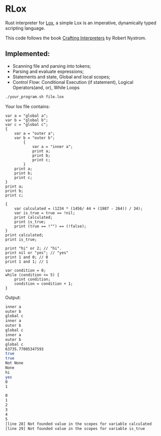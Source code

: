 # RLox

Rust interpreter for
[Lox](https://craftinginterpreters.com/the-lox-language.html), a simple
Lox is an imperative, dynamically typed scripting language.

This code follows the book
[Crafting Interpreters](https://craftinginterpreters.com/) by Robert Nystrom.

## Implemented:

- Scanning file and parsing into tokens;
- Parsing and evaluate expressions;
- Statements and state, Global and local scopes;
- Control Flow: Conditional Execution (if statement), Logical Operators(and, or), While Loops

```bash
./your_program.sh file.lox
```

Your lox file contains:

```file.lox
var a = "global a";
var b = "global b";
var c = "global c";
{
    var a = "outer a";
    var b = "outer b";
        {
            var a = "inner a";
            print a;
            print b;
            print c;
        }
    print a;
    print b;
    print c;
}
print a;
print b;
print c;

{
    var calculated = (1234 * (1456/ 44 + (1987 - 264)) / 34);
    var is_true = true == !nil;
    print calculated;
    print is_true;
    print (true == !"") == (!false);
}
print calculated;
print is_true;

print "hi" or 2; // "hi".
print nil or "yes"; // "yes"
print 1 and 0; // 0
print 1 and 1; // 1

var condition = 0;
while (condition <= 5) {
    print condition;
    condition = condition + 1;
}
```

Output:

```bash
inner a
outer b
global c
inner a
outer b
global c
inner a
outer b
global c
63735.77005347593
true
true
Not None
None
hi
yes
0
1

0
1
2
3
4
5
[line 28] Not founded value in the scopes for variable calculated
[line 29] Not founded value in the scopes for variable is_true
```